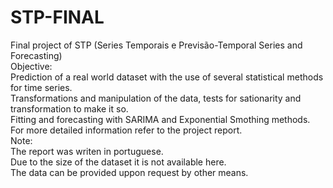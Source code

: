 # STP-FINAL
Final project of STP (Series Temporais e Previsão-Temporal Series and Forecasting)<br>
Objective:<br>
Prediction of a real world dataset with the use of several statistical methods for time series.<br>
Transformations and manipulation of the data, tests for sationarity and transformation to make it so.<br>
Fitting and forecasting with SARIMA and Exponential Smothing methods.<br>
For more detailed information refer to the project report.<br>
Note:<br>
The report was writen in portuguese.<br>
Due to the size of the dataset it is not available here.<br>
The data can be provided uppon request by other means.<br>
